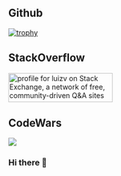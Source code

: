 ## Github
[![trophy](https://github-profile-trophy.vercel.app/?username=luizv&rank=SECRET,SSS,SS,S,AAA,AA,A,B)](https://github.com/ryo-ma/github-profile-trophy)

## StackOverflow
<a href="https://stackexchange.com/users/8993869"><img src="https://stackexchange.com/users/flair/8993869.png" width="208" height="58" alt="profile for luizv on Stack Exchange, a network of free, community-driven Q&amp;A sites" title="profile for luizv on Stack Exchange, a network of free, community-driven Q&amp;A sites"></a>

## CodeWars
<a href="https://www.codewars.com/users/luizv/stats"><img src="https://www.codewars.com/users/luizv/badges/large"></a>

### Hi there 👋

<!--
**luizv/luizv** is a ✨ _special_ ✨ repository because its `README.md` (this file) appears on your GitHub profile.

Here are some ideas to get you started:

- 🔭 I’m currently working on ...
- 🌱 I’m currently learning ...
- 👯 I’m looking to collaborate on ...
- 🤔 I’m looking for help with ...
- 💬 Ask me about ...
- 📫 How to reach me: ...
- 😄 Pronouns: ...
- ⚡ Fun fact: ...
-->
